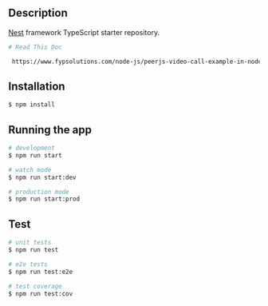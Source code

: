 ## Description

[Nest](https://github.com/nestjs/nest) framework TypeScript starter repository.

```bash
# Read This Doc

 https://www.fypsolutions.com/node-js/peerjs-video-call-example-in-nodejs/#google_vignette

```

## Installation

```bash
$ npm install
```

## Running the app

```bash
# development
$ npm run start

# watch mode
$ npm run start:dev

# production mode
$ npm run start:prod
```

## Test

```bash
# unit tests
$ npm run test

# e2e tests
$ npm run test:e2e

# test coverage
$ npm run test:cov
```
